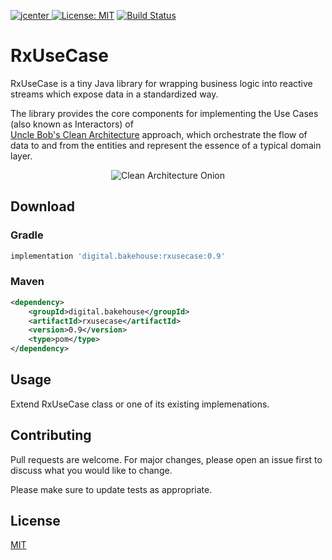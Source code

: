 [ ![jcenter](https://api.bintray.com/packages/rrdev/RxUseCase/digital.bakehouse.rxusecase/images/download.svg?version=0.9) ](https://bintray.com/rrdev/RxUseCase/digital.bakehouse.rxusecase/0.9/link)[![License: MIT](https://img.shields.io/badge/License-MIT-yellow.svg)](https://opensource.org/licenses/MIT) [![Build Status](https://img.shields.io/travis/com/bakehousedigital/rxusecase.svg)](https://img.shields.io/travis/com/bakehousedigital/rxusecase.svg)

# RxUseCase

RxUseCase is a tiny Java library for wrapping business logic into reactive streams which expose data in a standardized way.

The library provides the core components for implementing the Use Cases (also known as Interactors) of  
[Uncle Bob's Clean Architecture](https://blog.cleancoder.com/uncle-bob/2012/08/13/the-clean-architecture.html) approach, which orchestrate the flow of data to and from the entities and represent the essence of a typical domain layer. 

<p align="center">
  <img src='https://antonioleiva.com/wp-content/uploads/2018/09/clean-architecture-graph.png' alt='Clean Architecture Onion' align='middle' />
</p>


## Download

### Gradle

```groovy
implementation 'digital.bakehouse:rxusecase:0.9'
```

### Maven
```xml
<dependency>
	<groupId>digital.bakehouse</groupId>
	<artifactId>rxusecase</artifactId>
	<version>0.9</version>
	<type>pom</type>
</dependency>
```

## Usage
Extend RxUseCase class or one of its existing implemenations.

## Contributing
Pull requests are welcome. For major changes, please open an issue first to discuss what you would like to change.

Please make sure to update tests as appropriate.

## License
[MIT](https://github.com/bakehousedigital/rxusecase/blob/master/LICENSE)
